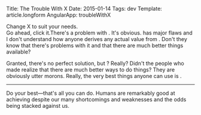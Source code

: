 Title: The Trouble With X
Date: 2015-01-14
Tags: dev
Template: article.longform
AngularApp: troubleWithX

<span class="aside">Change X to suit your needs.<br/>Go ahead, click it.</span>There's a problem with <x></x>.  It's obvious.  <x></x> has major flaws and I don't understand how anyone derives any actual value from <x></x>.  Don't they know that there's problems with it and that there are much better things available?

Granted, there's no perfect solution, but <x></x>?  Really?  Didn't the people who made <x></x> realize that there are much better ways to do things?  They are obviously utter morons.  Really, the very best things anyone can use is <y></y>.

---

Do your best&mdash;that's all you can do.  Humans are remarkably good at achieving despite our many shortcomings and weaknesses and the odds being stacked against us.



<script>
angular.module('troubleWithX', [])
.value('xdata', {value: 'X'})
.directive('x', function(xdata) {
    return {
        restrict: 'E',
        replace: true,
        template: '<span class="madlib" editable ng-model="data.value"></span>',
        link: function(scope) {
            scope.data = xdata;
        }
    }
})
.directive('y', function(xdata, $timeout) {
    return {
        restrict: 'E',
        replace: true,
        template: '<span class="madlib blue" editable ng-model="y.value"></span>',
        link: function(scope, element) {
            scope.y = {
                value: 'Y',
            }
            var restore = _.debounce(function() {
                scope.$apply(function() {
                    xdata.value = scope.y.value;
                    scope.y.value = 'Y';
                })
            }, 1000);
            element.bind('input', function() {
                restore();
            })
        }
    }
})
.directive('editable', function() {
    return {
        restrict: 'A',
        require: 'ngModel',
        link: function(scope, element, attrs, ngModel) {
            element.attr('contentEditable', 'true');

            // input change
            element.bind('input', function() {
                var text = element.text();
                text.replace(/<br>/g, '');
                scope.$apply(function() {
                    ngModel.$setViewValue(text);
                });
            });
            element.bind('blue', function() {
                scope.$apply(function() {
                    ngModel.$render();    
                });
            });

            // model change
            ngModel.$render = function() {
                element.text(ngModel.$viewValue);
            };
        }
    }
})
</script>
